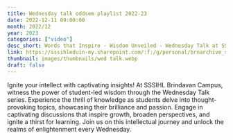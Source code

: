```yaml
---
title: Wednesday talk oddsem playlist 2022-23
date: 2022-12-11 09:00:00
month: 2022/12
year: 2023
categories: ["video"]
desc_short: Words that Inspire - Wisdom Unveiled - Wednesday Talk at SSSIHL Brindavan Campus
link: https://sssihleduin-my.sharepoint.com/:f:/g/personal/brnarchive_sssihl_edu_in/EgaoGl0h1NlIj0uTmKfcoZIBHdGsxyGH5pyfJ5e4PRBBMg?e=lt3pzn
thumbnail: images/thumbnails/wed talk.webp
draft: false
---
```


 Ignite your intellect with captivating insights! At SSSIHL Brindavan Campus, witness the power of student-led wisdom through the Wednesday Talk series. Experience the thrill of knowledge as students delve into thought-provoking topics, showcasing their brilliance and passion. Engage in captivating discussions that inspire growth, broaden perspectives, and ignite a thirst for learning. Join us on this intellectual journey and unlock the realms of enlightenment every Wednesday.